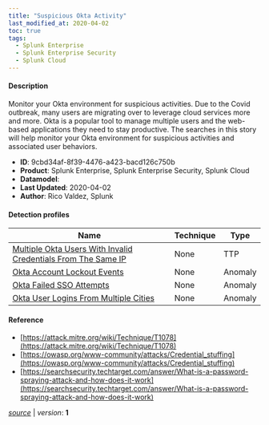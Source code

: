 ```yaml
---
title: "Suspicious Okta Activity"
last_modified_at: 2020-04-02
toc: true
tags:
  - Splunk Enterprise
  - Splunk Enterprise Security
  - Splunk Cloud
---
```


#### Description

Monitor your Okta environment for suspicious activities. Due to the Covid outbreak, many users are migrating over to leverage cloud services more and more. Okta is a popular tool to manage multiple users and the web-based applications they need to stay productive. The searches in this story will help monitor your Okta environment for suspicious activities and associated user behaviors.

- **ID**: 9cbd34af-8f39-4476-a423-bacd126c750b
- **Product**: Splunk Enterprise, Splunk Enterprise Security, Splunk Cloud
- **Datamodel**: 
- **Last Updated**: 2020-04-02
- **Author**: Rico Valdez, Splunk

#### Detection profiles

| Name        | Technique   | Type         |
| ----------- | ----------- |--------------|
| [Multiple Okta Users With Invalid Credentials From The Same IP](/application/multiple_okta_users_with_invalid_credentials_from_the_same_ip/) | None | TTP |
| [Okta Account Lockout Events](/application/okta_account_lockout_events/) | None | Anomaly |
| [Okta Failed SSO Attempts](/application/okta_failed_sso_attempts/) | None | Anomaly |
| [Okta User Logins From Multiple Cities](/application/okta_user_logins_from_multiple_cities/) | None | Anomaly |

#### Reference

* [https://attack.mitre.org/wiki/Technique/T1078](https://attack.mitre.org/wiki/Technique/T1078)
* [https://owasp.org/www-community/attacks/Credential_stuffing](https://owasp.org/www-community/attacks/Credential_stuffing)
* [https://searchsecurity.techtarget.com/answer/What-is-a-password-spraying-attack-and-how-does-it-work](https://searchsecurity.techtarget.com/answer/What-is-a-password-spraying-attack-and-how-does-it-work)



[_source_](https://github.com/splunk/security_content/tree/develop/stories/suspicious_okta_activity.yml) | _version_: **1**